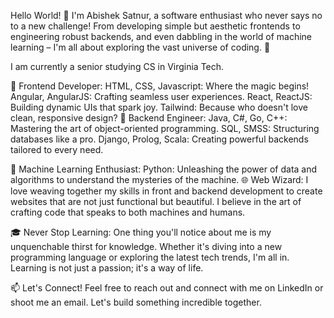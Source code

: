 Hello World! 👋
I'm Abishek Satnur, a software enthusiast who never says no to a new challenge! From developing simple but aesthetic frontends to engineering robust backends, and even dabbling in the world of machine learning – I'm all about exploring the vast universe of coding. 🚀

I am currently a senior studying CS in Virginia Tech. 

🎨 Frontend Developer:
HTML, CSS, Javascript: Where the magic begins!
Angular, AngularJS: Crafting seamless user experiences.
React, ReactJS: Building dynamic UIs that spark joy.
Tailwind: Because who doesn't love clean, responsive design?
💼 Backend Engineer:
Java, C#, Go, C++: Mastering the art of object-oriented programming.
SQL, SMSS: Structuring databases like a pro.
Django, Prolog, Scala: Creating powerful backends tailored to every need.

🤖 Machine Learning Enthusiast:
Python: Unleashing the power of data and algorithms to understand the mysteries of the machine.
🌐 Web Wizard:
I love weaving together my skills in front and backend development to create websites that are not just functional but beautiful. I believe in the art of crafting code that speaks to both machines and humans.

🎓 Never Stop Learning:
One thing you'll notice about me is my unquenchable thirst for knowledge. Whether it's diving into a new programming language or exploring the latest tech trends, I'm all in. Learning is not just a passion; it's a way of life.

📫 Let's Connect!
Feel free to reach out and connect with me on LinkedIn or shoot me an email. Let's build something incredible together.



